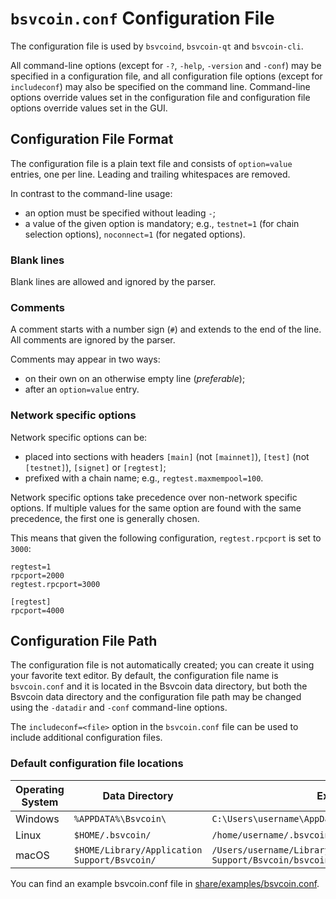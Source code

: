 # `bsvcoin.conf` Configuration File

The configuration file is used by `bsvcoind`, `bsvcoin-qt` and `bsvcoin-cli`.

All command-line options (except for `-?`, `-help`, `-version` and `-conf`) may be specified in a configuration file, and all configuration file options (except for `includeconf`) may also be specified on the command line. Command-line options override values set in the configuration file and configuration file options override values set in the GUI.

## Configuration File Format

The configuration file is a plain text file and consists of `option=value` entries, one per line. Leading and trailing whitespaces are removed.

In contrast to the command-line usage:
- an option must be specified without leading `-`;
- a value of the given option is mandatory; e.g., `testnet=1` (for chain selection options), `noconnect=1` (for negated options).

### Blank lines

Blank lines are allowed and ignored by the parser.

### Comments

A comment starts with a number sign (`#`) and extends to the end of the line. All comments are ignored by the parser.

Comments may appear in two ways:
- on their own on an otherwise empty line (_preferable_);
- after an `option=value` entry.

### Network specific options

Network specific options can be:
- placed into sections with headers `[main]` (not `[mainnet]`), `[test]` (not `[testnet]`), `[signet]` or `[regtest]`;
- prefixed with a chain name; e.g., `regtest.maxmempool=100`.

Network specific options take precedence over non-network specific options.
If multiple values for the same option are found with the same precedence, the
first one is generally chosen.

This means that given the following configuration, `regtest.rpcport` is set to `3000`:

```
regtest=1
rpcport=2000
regtest.rpcport=3000

[regtest]
rpcport=4000
```

## Configuration File Path

The configuration file is not automatically created; you can create it using your favorite text editor. By default, the configuration file name is `bsvcoin.conf` and it is located in the Bsvcoin data directory, but both the Bsvcoin data directory and the configuration file path may be changed using the `-datadir` and `-conf` command-line options.

The `includeconf=<file>` option in the `bsvcoin.conf` file can be used to include additional configuration files.

### Default configuration file locations

Operating System | Data Directory | Example Path
-- | -- | --
Windows | `%APPDATA%\Bsvcoin\` | `C:\Users\username\AppData\Roaming\Bsvcoin\bsvcoin.conf`
Linux | `$HOME/.bsvcoin/` | `/home/username/.bsvcoin/bsvcoin.conf`
macOS | `$HOME/Library/Application Support/Bsvcoin/` | `/Users/username/Library/Application Support/Bsvcoin/bsvcoin.conf`

You can find an example bsvcoin.conf file in [share/examples/bsvcoin.conf](../share/examples/bsvcoin.conf).
